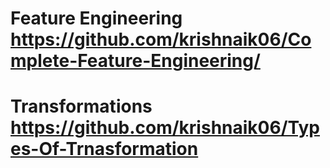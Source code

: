 # Feature Engineering https://github.com/krishnaik06/Complete-Feature-Engineering/ 

# Transformations https://github.com/krishnaik06/Types-Of-Trnasformation